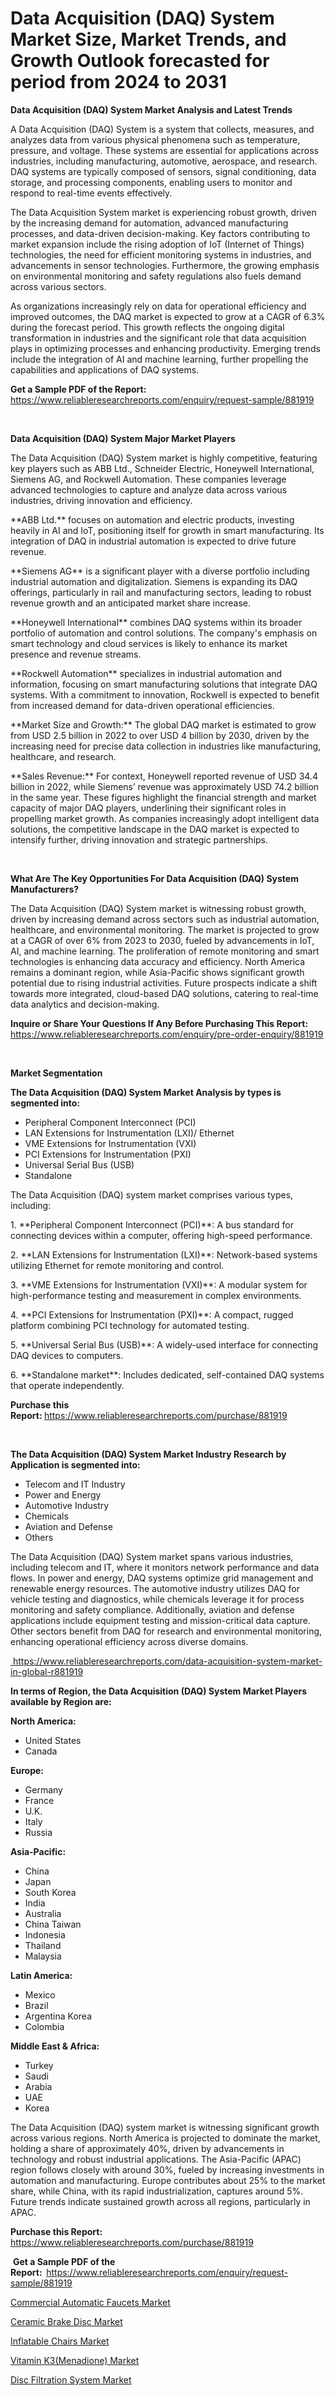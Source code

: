 <p><h1>Data Acquisition (DAQ) System Market Size, Market Trends, and Growth Outlook forecasted for period from 2024 to 2031</h1></p><p><strong>Data Acquisition (DAQ) System Market Analysis and Latest Trends</strong></p>
<p><p>A Data Acquisition (DAQ) System is a system that collects, measures, and analyzes data from various physical phenomena such as temperature, pressure, and voltage. These systems are essential for applications across industries, including manufacturing, automotive, aerospace, and research. DAQ systems are typically composed of sensors, signal conditioning, data storage, and processing components, enabling users to monitor and respond to real-time events effectively.</p><p>The Data Acquisition System market is experiencing robust growth, driven by the increasing demand for automation, advanced manufacturing processes, and data-driven decision-making. Key factors contributing to market expansion include the rising adoption of IoT (Internet of Things) technologies, the need for efficient monitoring systems in industries, and advancements in sensor technologies. Furthermore, the growing emphasis on environmental monitoring and safety regulations also fuels demand across various sectors.</p><p>As organizations increasingly rely on data for operational efficiency and improved outcomes, the DAQ market is expected to grow at a CAGR of 6.3% during the forecast period. This growth reflects the ongoing digital transformation in industries and the significant role that data acquisition plays in optimizing processes and enhancing productivity. Emerging trends include the integration of AI and machine learning, further propelling the capabilities and applications of DAQ systems.</p></p>
<p><strong>Get a Sample PDF of the Report:&nbsp;</strong> <a href="https://www.reliableresearchreports.com/enquiry/request-sample/881919?utm_campaign=112&utm_medium=2&utm_source=Github&utm_content=ia&utm_term=15102024&utm_id=data-acquisition-daq-system">https://www.reliableresearchreports.com/enquiry/request-sample/881919</a></p>
<p>&nbsp;</p>
<p><strong>Data Acquisition (DAQ) System Major Market Players</strong></p>
<p><p>The Data Acquisition (DAQ) System market is highly competitive, featuring key players such as ABB Ltd., Schneider Electric, Honeywell International, Siemens AG, and Rockwell Automation. These companies leverage advanced technologies to capture and analyze data across various industries, driving innovation and efficiency.</p><p>**ABB Ltd.** focuses on automation and electric products, investing heavily in AI and IoT, positioning itself for growth in smart manufacturing. Its integration of DAQ in industrial automation is expected to drive future revenue.</p><p>**Siemens AG** is a significant player with a diverse portfolio including industrial automation and digitalization. Siemens is expanding its DAQ offerings, particularly in rail and manufacturing sectors, leading to robust revenue growth and an anticipated market share increase.</p><p>**Honeywell International** combines DAQ systems within its broader portfolio of automation and control solutions. The company's emphasis on smart technology and cloud services is likely to enhance its market presence and revenue streams.</p><p>**Rockwell Automation** specializes in industrial automation and information, focusing on smart manufacturing solutions that integrate DAQ systems. With a commitment to innovation, Rockwell is expected to benefit from increased demand for data-driven operational efficiencies.</p><p>**Market Size and Growth:** The global DAQ market is estimated to grow from USD 2.5 billion in 2022 to over USD 4 billion by 2030, driven by the increasing need for precise data collection in industries like manufacturing, healthcare, and research.</p><p>**Sales Revenue:** For context, Honeywell reported revenue of USD 34.4 billion in 2022, while Siemens’ revenue was approximately USD 74.2 billion in the same year. These figures highlight the financial strength and market capacity of major DAQ players, underlining their significant roles in propelling market growth. As companies increasingly adopt intelligent data solutions, the competitive landscape in the DAQ market is expected to intensify further, driving innovation and strategic partnerships.</p></p>
<p>&nbsp;</p>
<p><strong>What Are The Key Opportunities For Data Acquisition (DAQ) System Manufacturers?</strong></p>
<p><p>The Data Acquisition (DAQ) System market is witnessing robust growth, driven by increasing demand across sectors such as industrial automation, healthcare, and environmental monitoring. The market is projected to grow at a CAGR of over 6% from 2023 to 2030, fueled by advancements in IoT, AI, and machine learning. The proliferation of remote monitoring and smart technologies is enhancing data accuracy and efficiency. North America remains a dominant region, while Asia-Pacific shows significant growth potential due to rising industrial activities. Future prospects indicate a shift towards more integrated, cloud-based DAQ solutions, catering to real-time data analytics and decision-making.</p></p>
<p><strong>Inquire or Share Your Questions If Any Before Purchasing This Report:</strong> <a href="https://www.reliableresearchreports.com/enquiry/pre-order-enquiry/881919?utm_campaign=112&utm_medium=2&utm_source=Github&utm_content=ia&utm_term=15102024&utm_id=data-acquisition-daq-system">https://www.reliableresearchreports.com/enquiry/pre-order-enquiry/881919</a></p>
<p>&nbsp;</p>
<p><strong>Market Segmentation</strong></p>
<p><strong>The Data Acquisition (DAQ) System Market Analysis by types is segmented into:</strong></p>
<p><ul><li>Peripheral Component Interconnect (PCI)</li><li>LAN Extensions for Instrumentation (LXI)/ Ethernet</li><li>VME Extensions for Instrumentation (VXI)</li><li>PCI Extensions for Instrumentation (PXI)</li><li>Universal Serial Bus (USB)</li><li>Standalone</li></ul></p>
<p><p>The Data Acquisition (DAQ) system market comprises various types, including:</p><p>1. **Peripheral Component Interconnect (PCI)**: A bus standard for connecting devices within a computer, offering high-speed performance.</p><p>  </p><p>2. **LAN Extensions for Instrumentation (LXI)**: Network-based systems utilizing Ethernet for remote monitoring and control.</p><p>3. **VME Extensions for Instrumentation (VXI)**: A modular system for high-performance testing and measurement in complex environments.</p><p>4. **PCI Extensions for Instrumentation (PXI)**: A compact, rugged platform combining PCI technology for automated testing.</p><p>5. **Universal Serial Bus (USB)**: A widely-used interface for connecting DAQ devices to computers.</p><p>6. **Standalone market**: Includes dedicated, self-contained DAQ systems that operate independently.</p></p>
<p><strong>Purchase this Report:&nbsp;</strong><a href="https://www.reliableresearchreports.com/purchase/881919?utm_campaign=112&utm_medium=2&utm_source=Github&utm_content=ia&utm_term=15102024&utm_id=data-acquisition-daq-system">https://www.reliableresearchreports.com/purchase/881919</a></p>
<p>&nbsp;</p>
<p><strong>The Data Acquisition (DAQ) System Market Industry Research by Application is segmented into:</strong></p>
<p><ul><li>Telecom and IT Industry</li><li>Power and Energy</li><li>Automotive Industry</li><li>Chemicals</li><li>Aviation and Defense</li><li>Others</li></ul></p>
<p><p>The Data Acquisition (DAQ) System market spans various industries, including telecom and IT, where it monitors network performance and data flows. In power and energy, DAQ systems optimize grid management and renewable energy resources. The automotive industry utilizes DAQ for vehicle testing and diagnostics, while chemicals leverage it for process monitoring and safety compliance. Additionally, aviation and defense applications include equipment testing and mission-critical data capture. Other sectors benefit from DAQ for research and environmental monitoring, enhancing operational efficiency across diverse domains.</p></p>
<p><a href="https://www.reliableresearchreports.com/data-acquisition-system-market-in-global-r881919?utm_campaign=112&utm_medium=2&utm_source=Github&utm_content=ia&utm_term=15102024&utm_id=data-acquisition-daq-system">&nbsp;https://www.reliableresearchreports.com/data-acquisition-system-market-in-global-r881919</a></p>
<p><strong>In terms of Region, the Data Acquisition (DAQ) System Market Players available by Region are:</strong></p>
<p>
    <p> <strong> North America: </strong>
        <ul>
            <li>United States</li>
            <li>Canada</li>
        </ul>
        </p> 
    <p> <strong> Europe: </strong>
        <ul>
            <li>Germany</li>
            <li>France</li>
            <li>U.K.</li>
            <li>Italy</li>
            <li>Russia</li>
        </ul>
        </p> 
    <p> <strong> Asia-Pacific: </strong>
        <ul>
            <li>China</li>
            <li>Japan</li>
            <li>South Korea</li>
            <li>India</li>
            <li>Australia</li>
            <li>China Taiwan</li>
            <li>Indonesia</li>
            <li>Thailand</li>
            <li>Malaysia</li>
        </ul>
        </p> 
    <p> <strong> Latin America: </strong>
        <ul>
            <li>Mexico</li>
            <li>Brazil</li>
            <li>Argentina Korea</li>
            <li>Colombia</li>
        </ul>
        </p> 
    <p> <strong> Middle East & Africa: </strong>
        <ul>
            <li>Turkey</li>
            <li>Saudi</li>
            <li>Arabia</li>
            <li>UAE</li>
            <li>Korea</li>
        </ul>
    </p>
    </p>
<p><p>The Data Acquisition (DAQ) system market is witnessing significant growth across various regions. North America is projected to dominate the market, holding a share of approximately 40%, driven by advancements in technology and robust industrial applications. The Asia-Pacific (APAC) region follows closely with around 30%, fueled by increasing investments in automation and manufacturing. Europe contributes about 25% to the market share, while China, with its rapid industrialization, captures around 5%. Future trends indicate sustained growth across all regions, particularly in APAC.</p></p>
<p><strong>Purchase this Report: </strong><a href="https://www.reliableresearchreports.com/purchase/881919?utm_campaign=112&utm_medium=2&utm_source=Github&utm_content=ia&utm_term=15102024&utm_id=data-acquisition-daq-system">https://www.reliableresearchreports.com/purchase/881919</a></p>
<p>&nbsp;<strong>Get a Sample PDF of the Report:&nbsp;&nbsp;</strong><a href="https://www.reliableresearchreports.com/enquiry/request-sample/881919?utm_campaign=112&utm_medium=2&utm_source=Github&utm_content=ia&utm_term=15102024&utm_id=data-acquisition-daq-system">https://www.reliableresearchreports.com/enquiry/request-sample/881919</a></p>
<p><strong></strong></p>
<p><p><a href="https://issuu.com/reportprime-2/docs/commercial-automatic-faucets-market_b2cc2c9a927da6?utm_campaign=112&utm_medium=2&utm_source=Github&utm_content=ia&utm_term=15102024&utm_id=data-acquisition-daq-system">Commercial Automatic Faucets Market</a></p><p><a href="https://www.linkedin.com/pulse/ceramic-brake-disc-market-research-report-forecast-growth-prospects-5onuf?utm_campaign=112&utm_medium=2&utm_source=Github&utm_content=ia&utm_term=15102024&utm_id=data-acquisition-daq-system">Ceramic Brake Disc Market</a></p><p><a href="https://github.com/poppeotabedvo5/Market-Research-Report-List-1/blob/main/inflatable-chairs-market.md?utm_campaign=112&utm_medium=2&utm_source=Github&utm_content=ia&utm_term=15102024&utm_id=data-acquisition-daq-system">Inflatable Chairs Market</a></p><p><a href="https://github.com/inouyeaowaugh3/Market-Research-Report-List-1/blob/main/vitamin-k3menadione-market.md?utm_campaign=112&utm_medium=2&utm_source=Github&utm_content=ia&utm_term=15102024&utm_id=data-acquisition-daq-system">Vitamin K3(Menadione) Market</a></p><p><a href="https://issuu.com/reportprime-2/docs/disc-filtration-system-market-size-_a5c09adec443c2?utm_campaign=112&utm_medium=2&utm_source=Github&utm_content=ia&utm_term=15102024&utm_id=data-acquisition-daq-system">Disc Filtration System Market</a></p></p>